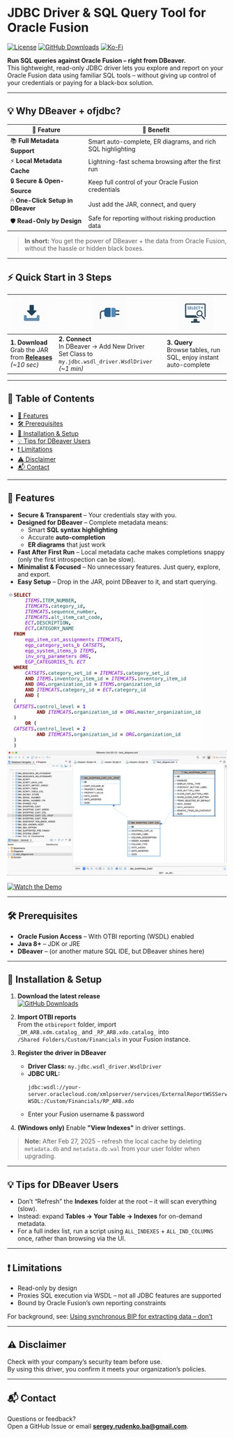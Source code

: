 # JDBC Driver & SQL Query Tool for Oracle Fusion

[![License](https://img.shields.io/badge/License-MIT-blue.svg?style=for-the-badge)](LICENSE.md)   [![GitHub Downloads](https://img.shields.io/github/downloads/krokozyab/ofjdbc/total?style=for-the-badge&logo=github)](https://github.com/krokozyab/ofjdbc/releases)   [![Ko-Fi](https://img.shields.io/static/v1?style=for-the-badge&message=Support%20the%20Project&color=success&logo=ko-fi&label=$$)](https://ko-fi.com/sergeyrudenko)

**Run SQL queries against Oracle Fusion – right from DBeaver.**  
This lightweight, read-only JDBC driver lets you explore and report on your Oracle Fusion data using familiar SQL tools – without giving up control of your credentials or paying for a black-box solution.

---

## 💡 Why DBeaver + ofjdbc?

| 🚀 **Feature** | 🎯 **Benefit** |
|----------------|----------------|
| 📚 **Full Metadata Support** | Smart auto-complete, ER diagrams, and rich SQL highlighting |
| ⚡ **Local Metadata Cache** | Lightning-fast schema browsing after the first run |
| 🔒 **Secure & Open-Source** | Keep full control of your Oracle Fusion credentials |
| 🖱 **One-Click Setup in DBeaver** | Just add the JAR, connect, and query |
| 🛡 **Read-Only by Design** | Safe for reporting without risking production data |

> **In short:** You get the power of DBeaver + the data from Oracle Fusion, without the hassle or hidden black boxes.

---

## ⚡ Quick Start in 3 Steps

<div align="center">

| <img src="pics/icon_download.png" width="80" alt="Download icon"/> | <img src="pics/icon_connect.png" width="80" alt="Connect icon"/> | <img src="pics/icon_query.png" width="80" alt="Query icon"/> |
|---|---|---|
| **1. Download**<br/>Grab the JAR from [**Releases**](https://github.com/krokozyab/ofjdbc/releases)<br/>*(~10 sec)* | **2. Connect**<br/>In DBeaver → Add New Driver<br/>Set Class to `my.jdbc.wsdl_driver.WsdlDriver`<br/>*(~1 min)* | **3. Query**<br/>Browse tables, run SQL, enjoy instant auto-complete |

</div>

---

## 📄 Table of Contents

- [🚀 Features](#-features)
- [🛠 Prerequisites](#-prerequisites)
- [📝 Installation & Setup](#-installation--setup)
- [💡 Tips for DBeaver Users](#-tips-for-dbeaver-users)
- [❗ Limitations](#-limitations)
- [⚠ Disclaimer](#-disclaimer)
- [📬 Contact](#-contact)

---

## 🚀 Features

- **Secure & Transparent** – Your credentials stay with you.  
- **Designed for DBeaver** – Complete metadata means:
  - Smart **SQL syntax highlighting**
  - Accurate **auto-completion**
  - **ER diagrams** that just work
- **Fast After First Run** – Local metadata cache makes completions snappy (only the first introspection can be slow).  
- **Minimalist & Focused** – No unnecessary features. Just query, explore, and export.  
- **Easy Setup** – Drop in the JAR, point DBeaver to it, and start querying.  

<img src="pics/formatted_sql.png" alt="dbeaver" width="450"/>  
<img src="pics/erd.png" alt="dbeaver" width="650"/>  

[![Watch the Demo](https://img.shields.io/badge/▶%20Watch%20Demo-red?logo=youtube)](https://youtu.be/AC6T3Mtsy6g?si=nEh5hrlhKV3nTYc7)

---

## 🛠 Prerequisites

- **Oracle Fusion Access** – With OTBI reporting (WSDL) enabled  
- **Java 8+** – JDK or JRE  
- **DBeaver** – (or another mature SQL IDE, but DBeaver shines here)

---

## 📝 Installation & Setup

1. **Download the latest release**  
   [![GitHub Downloads](https://img.shields.io/github/downloads/krokozyab/ofjdbc/total?style=for-the-badge&logo=github)](https://github.com/krokozyab/ofjdbc/releases)

2. **Import OTBI reports**  
   From the `otbireport` folder, import  
   `_DM_ARB.xdm.catalog_` and `_RP_ARB.xdo.catalog_` into  
   `/Shared Folders/Custom/Financials` in your Fusion instance.

3. **Register the driver in DBeaver**  
   - **Driver Class:** `my.jdbc.wsdl_driver.WsdlDriver`  
   - **JDBC URL:**  
     ```
     jdbc:wsdl://your-server.oraclecloud.com/xmlpserver/services/ExternalReportWSSService?WSDL:/Custom/Financials/RP_ARB.xdo
     ```
   - Enter your Fusion username & password

4. **(Windows only)** Enable **"View Indexes"** in driver settings.

> **Note:** After Feb 27, 2025 – refresh the local cache by deleting `metadata.db` and `metadata.db.wal` from your user folder when upgrading.

---

## 💡 Tips for DBeaver Users

- Don’t “Refresh” the **Indexes** folder at the root – it will scan everything (slow).  
- Instead: expand **Tables → Your Table → Indexes** for on-demand metadata.  
- For a full index list, run a script using `ALL_INDEXES` + `ALL_IND_COLUMNS` once, rather than browsing via the UI.

---

## ❗ Limitations

- Read-only by design  
- Proxies SQL execution via WSDL – not all JDBC features are supported  
- Bound by Oracle Fusion’s own reporting constraints  

For background, see: [Using synchronous BIP for extracting data – don’t](https://www.ateam-oracle.com/post/using-synchronous-bip-for-extracting-data-dont)

---

## ⚠ Disclaimer

Check with your company’s security team before use.  
By using this driver, you confirm it meets your organization’s policies.

---

## 📬 Contact

Questions or feedback?  
Open a GitHub Issue or email **sergey.rudenko.ba@gmail.com**.
